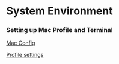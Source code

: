 # System Environment




### Setting up Mac Profile and Terminal

[Mac Config](https://nitinkc.github.io/developer%20tools/macbook/macbook-configurations/)

[Profile settings](https://nitinkc.github.io/developer%20tools/macbook/profile-settings/)

